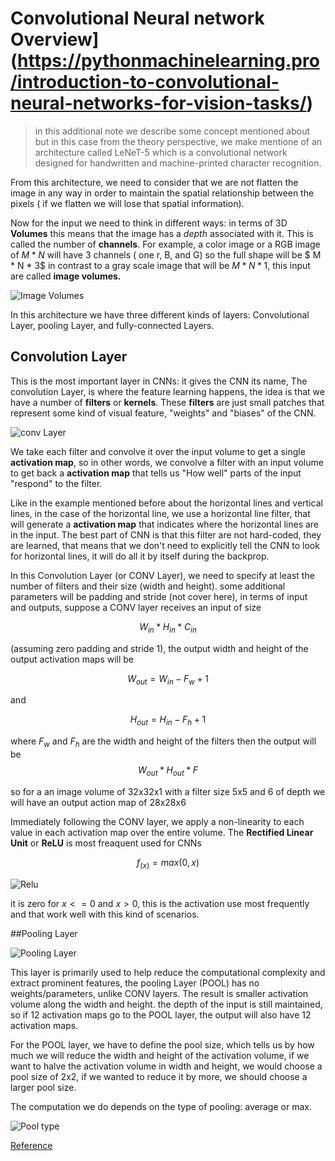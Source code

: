 # Convolutional Neural network Overview](https://pythonmachinelearning.pro/introduction-to-convolutional-neural-networks-for-vision-tasks/)

> in this additional note we describe some concept mentioned about but in this case from the theory perspective, we make mentione of an architecture called LeNeT-5 which is a convolutional network designed for handwritten and machine-printed character recognition.

From this architecture, we need to consider that we are not flatten the image in any way in order to maintain the spatial relationship between the pixels ( if we flatten we will lose that spatial information).

Now for the input we need to think in different ways: in terms of 3D **Volumes** this means that the image has a *depth* associated with it. This is called the number of  **channels**. For example, a color image or a RGB image of $M * N$ will have 3 channels ( one r, B, and G) so the full shape will be $ M * N * 3$ in contrast to a gray scale image that will be $M * N * 1$, this input are called **image volumes.**

![Image Volumes](../images/image_volumes.png)


In this architecture we have three different kinds of layers: Convolutional Layer, pooling Layer, and fully-connected Layers.

## Convolution Layer

This is the most important layer in CNNs: it gives the CNN its name, The convolution Layer, is where the feature learning happens, the idea is that we have a number of **filters** or **kernels**. These **filters** are just small patches that represent some kind of visual feature, "weights" and "biases" of the CNN.

![conv Layer](../images/CONV-Layer.png)

We take each filter and convolve it over the input volume to get a single **activation map**, so in other words, we convolve a filter with an input volume to get back a **activation map** that tells us "How well" parts of the input "respond" to the filter.

Like in the example mentioned before about the horizontal lines and vertical lines, in the case of the horizontal line, we use a horizontal line filter, that will generate a **activation map** that indicates where the horizontal lines are in the input. The best part of CNN is that this filter are not hard-coded, they are learned, that means that we don't need to explicitly tell the CNN to look for horizontal lines, it will do all it by itself during the backprop.

In this Convolution Layer (or CONV Layer), we need to specify at least the number of filters and their size (width and height). some additional parameters will be padding and stride (not cover here), in terms of input and outputs, suppose a CONV layer  receives an input of size 

$$
W_{in} * H_{in} * C_{in} 
$$ 

(assuming zero padding and stride 1), the output width and height of the output activation maps will be 

$$ 
W_{out} = W_{in} - F_{w} + 1
$$ 

and 

$$
H_{out} = H_{in} - F_{h} + 1
$$ 

where $F_w$ and $F_h$ are the width and height of the filters then the output will be 
$$
W_{out} * H_{out} * F
$$

so for a an image volume of 32x32x1 with a filter size 5x5 and 6 of depth we will have an output action map of 28x28x6

Immediately following the CONV layer, we apply a non-linearity to each value in each activation map over the entire volume. The **Rectified Linear Unit** or **ReLU** is most freaquent  used for CNNs

$$
f_{(x)} = max(0,x)
$$

![Relu](../images/relu.png)

it is zero for $x<=0$ and $x>0$, this is the activation use most frequently and that work well with this kind of scenarios.

##Pooling Layer

![Pooling Layer](../images/Pooling_layer.png)

This layer is primarily used to help reduce the computational complexity and extract prominent features, the pooling Layer (POOL) has no weights/parameters, unlike CONV layers. The result is smaller activation volume along the width and height. the depth of the input is still maintained, so if 12 activation maps go to the POOL layer, the output will also have 12 activation maps.

For the POOL layer, we have to define the pool size, which tells us by how much we will reduce the width and height of the activation volume, if we want to halve the activation volume in width and height, we would choose a pool size of 2x2, if we wanted to reduce it by more, we should choose a larger pool size.

The computation we do depends on the type of pooling: average or max.

![Pool type](../images/Pooling-Types.png)



[Reference](https://pythonmachinelearning.pro/introduction-to-convolutional-neural-networks-for-vision-tasks/)